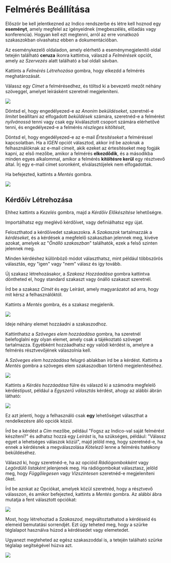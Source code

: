 # Felmérés Beállítása

Először be kell jelentkezned az Indico rendszerbe és létre kell hoznod egy **eseményt**, amely megfelel az igényeidnek (megbeszélés, előadás vagy konferencia). Hogyan kell ezt megtenni, arról az erre vonatkozó szakaszokban olvashatsz ebben a dokumentációban.

Az eseménykezelő oldaladon, amely elérhető a eseménymegjelenítő oldal tetején található **ceruza** ikonra kattintva, válaszd a _Felmérések_ opciót, amely az _Szervezés_ alatt található a bal oldali sávban.

Kattints a _Felmérés Létrehozása_ gombra, hogy elkezdd a felmérés meghatározását.

Válassz egy _Címet_ a felmérésedhez, és töltsd ki a bevezető mezőt néhány szöveggel, amelyet leírásként szeretnél megjeleníteni.

![](../assets/survey_create_1.png)

Döntsd el, hogy engedélyezed-e az _Anonim beküldéseket_, 
szeretnél-e _limitet_ beállítani az elfogadott _beküldések_ számára,
szeretnéd-e a felmérést _nyilvánossá_ tenni vagy csak egy kiválasztott csoport számára elérhetővé tenni,
és engedélyezed-e a felmérés _részleges kitöltését_,

Döntsd el, hogy engedélyezed-e az e-mail _Értesítéseket_ a felméréssel kapcsolatban.
Ha a _IGEN_ opciót választod, akkor írd be azoknak a felhasználóknak az e-mail címeit, akik ezeket az értesítéseket meg fogják kapni, az első mezőbe, amikor a felmérés **elkezdődik**, és a másodikba minden egyes alkalommal, amikor a felmérés **kitöltésre kerül** egy résztvevő által. Írj egy e-mail címet soronként, elválasztójelek nem elfogadottak.

Ha befejezted, kattints a _Mentés_ gombra.

![](../assets/survey_create_2.png)

## Kérdőív Létrehozása

Ehhez kattints a _Kezelés_ gombra, majd a _Kérdőív Előkészítése_ lehetőségre.

Importálhatsz egy meglévő kérdőívet, vagy definiálhatsz egy újat.

Feloszthatod a kérdőívedet szakaszokra. A _Szakaszok_ tartalmazzák a _kérdéseket_, és a kérdések a megfelelő szakaszban jelennek meg, kivéve azokat, amelyek az "_Önálló szakaszban_" találhatók, ezek a felső szinten jelennek meg.

Minden kérdéshez különböző módot választhatsz, mint például többszörös választás, egy "igen" vagy "nem" válasz és így tovább.

Új szakasz létrehozásakor, a _Szakasz Hozzáadása_ gombra kattintva döntheted el, hogy standard szakaszt vagy önálló szakaszt szeretnél.

Írd be a szakasz _Címét_ és egy Leírást, amely magyarázatot ad arra, hogy mit kérsz a felhasználóktól.

Kattints a _Mentés_ gombra, és a szakasz megjelenik.

![](../assets/survey_questionnaire_1.png)

Ideje néhány elemet hozzáadni a szakaszodhoz.

Kattinthatsz a _Szöveges elem hozzáadása_ gombra, ha szeretnél belefoglalni egy olyan elemet, amely csak a tájékoztató szöveget tartalmazza.
Egyébként hozzáadhatsz egy valódi kérdést is, amelyre a felmérés résztvevőjének válaszolnia kell.

A _Szöveges elem hozzáadása_ felugró ablakban írd be a kérdést. Kattints a _Mentés_ gombra a szöveges elem szakaszodban történő megjelenítéséhez.

![](../assets/survey_questionnaire_2.png)

Kattints a _Kérdés hozzáadása_ fülre és válaszd ki a számodra megfelelő kérdéstípust, például a _Egyszerű választás_ kérdést, ahogy az alábbi ábrán látható:

![](../assets/survey_questionnaire_3.png)

Ez azt jelenti, hogy a felhasználó csak **egy** lehetőséget választhat a rendelkezésre álló opciók közül.

Írd be a kérdést a _Cím_ mezőbe, például "Fogsz az Indico-val saját felmérést készíteni?" és adhatsz hozzá egy _Leírást_ is, ha szükséges, például: "Válassz egyet a lehetséges válaszok közül", majd jelöld meg, hogy szeretnéd-e, ha ennek a kérdésnek a megválaszolása _Kötelező_ lenne a felmérés hatékony beküldéséhez.

Válaszd ki, hogy szeretnéd-e, ha az opcióid _Rádiógombokként_ vagy _Legördülő listaként_ jelenjenek meg.
Ha rádiógombokat választasz, jelöld meg, hogy _Függőlegesen_ vagy _Vízszintesen_ szeretnéd-e megjeleníteni őket.

Írd be azokat az Opciókat, amelyek közül szeretnéd, hogy a résztvevő válasszon, és amikor befejezted, kattints a _Mentés_ gombra. Az alábbi ábra mutatja a fent választott opciókat:

![](../assets/survey_questionnaire_4.png)

Most, hogy létrehoztad a _Szakaszod_, megváltoztathatod a kérdéseid és elemeid bemutatási sorrendjét. Ezt úgy teheted meg, hogy a szürke téglalapot használva húzod a kérdésedet vagy elemetedet.

Ugyanezt megteheted az egész szakaszoddal is, a tetején található szürke téglalap segítségével húzva azt.

![](../assets/survey_sections.png)
